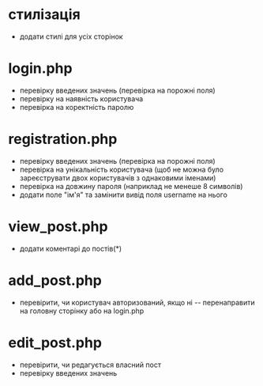 # стилізація

- додати стилі для усіх сторінок

# login.php

- перевірку введених значень (перевірка на порожні поля)
- перевірку на наявність користувача
- перевірка на коректність паролю

# registration.php

- перевірку введених значень (перевірка на порожні поля)
- перевірка на унікальність користувача (щоб не можна було зареєструвати двох користувачів з однаковими іменами)
- перевірка на довжину пароля (наприклад не менеше 8 символів)
- додати поле "ім'я" та замінити вивід поля username на нього

# view_post.php

- додати коментарі до постів(*)


# add_post.php

- перевірити, чи користувач авторизований, якщо ні -- перенаправити на головну сторінку або на login.php


# edit_post.php

- перевірити, чи редагується власний пост
- перевірку введених значень
